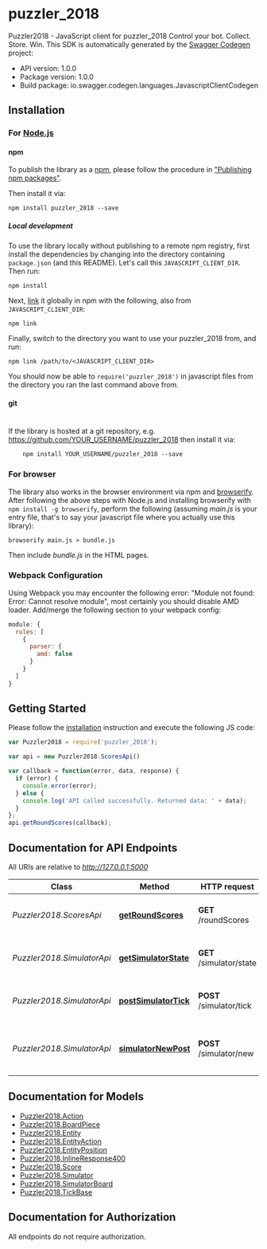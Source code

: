 # puzzler_2018

Puzzler2018 - JavaScript client for puzzler_2018
Control your bot. Collect. Store. Win.
This SDK is automatically generated by the [Swagger Codegen](https://github.com/swagger-api/swagger-codegen) project:

- API version: 1.0.0
- Package version: 1.0.0
- Build package: io.swagger.codegen.languages.JavascriptClientCodegen

## Installation

### For [Node.js](https://nodejs.org/)

#### npm

To publish the library as a [npm](https://www.npmjs.com/),
please follow the procedure in ["Publishing npm packages"](https://docs.npmjs.com/getting-started/publishing-npm-packages).

Then install it via:

```shell
npm install puzzler_2018 --save
```

##### Local development

To use the library locally without publishing to a remote npm registry, first install the dependencies by changing 
into the directory containing `package.json` (and this README). Let's call this `JAVASCRIPT_CLIENT_DIR`. Then run:

```shell
npm install
```

Next, [link](https://docs.npmjs.com/cli/link) it globally in npm with the following, also from `JAVASCRIPT_CLIENT_DIR`:

```shell
npm link
```

Finally, switch to the directory you want to use your puzzler_2018 from, and run:

```shell
npm link /path/to/<JAVASCRIPT_CLIENT_DIR>
```

You should now be able to `require('puzzler_2018')` in javascript files from the directory you ran the last 
command above from.

#### git
#
If the library is hosted at a git repository, e.g.
https://github.com/YOUR_USERNAME/puzzler_2018
then install it via:

```shell
    npm install YOUR_USERNAME/puzzler_2018 --save
```

### For browser

The library also works in the browser environment via npm and [browserify](http://browserify.org/). After following
the above steps with Node.js and installing browserify with `npm install -g browserify`,
perform the following (assuming *main.js* is your entry file, that's to say your javascript file where you actually 
use this library):

```shell
browserify main.js > bundle.js
```

Then include *bundle.js* in the HTML pages.

### Webpack Configuration

Using Webpack you may encounter the following error: "Module not found: Error:
Cannot resolve module", most certainly you should disable AMD loader. Add/merge
the following section to your webpack config:

```javascript
module: {
  rules: [
    {
      parser: {
        amd: false
      }
    }
  ]
}
```

## Getting Started

Please follow the [installation](#installation) instruction and execute the following JS code:

```javascript
var Puzzler2018 = require('puzzler_2018');

var api = new Puzzler2018.ScoresApi()

var callback = function(error, data, response) {
  if (error) {
    console.error(error);
  } else {
    console.log('API called successfully. Returned data: ' + data);
  }
};
api.getRoundScores(callback);

```

## Documentation for API Endpoints

All URIs are relative to *http://127.0.0.1:5000*

Class | Method | HTTP request | Description
------------ | ------------- | ------------- | -------------
*Puzzler2018.ScoresApi* | [**getRoundScores**](docs/ScoresApi.md#getRoundScores) | **GET** /roundScores | get all scores for all finished rounds
*Puzzler2018.SimulatorApi* | [**getSimulatorState**](docs/SimulatorApi.md#getSimulatorState) | **GET** /simulator/state | Get the current state of the simulator
*Puzzler2018.SimulatorApi* | [**postSimulatorTick**](docs/SimulatorApi.md#postSimulatorTick) | **POST** /simulator/tick | specify the bot&#39;s action for this frame
*Puzzler2018.SimulatorApi* | [**simulatorNewPost**](docs/SimulatorApi.md#simulatorNewPost) | **POST** /simulator/new | record current score and skip to the next round


## Documentation for Models

 - [Puzzler2018.Action](docs/Action.md)
 - [Puzzler2018.BoardPiece](docs/BoardPiece.md)
 - [Puzzler2018.Entity](docs/Entity.md)
 - [Puzzler2018.EntityAction](docs/EntityAction.md)
 - [Puzzler2018.EntityPosition](docs/EntityPosition.md)
 - [Puzzler2018.InlineResponse400](docs/InlineResponse400.md)
 - [Puzzler2018.Score](docs/Score.md)
 - [Puzzler2018.Simulator](docs/Simulator.md)
 - [Puzzler2018.SimulatorBoard](docs/SimulatorBoard.md)
 - [Puzzler2018.TickBase](docs/TickBase.md)


## Documentation for Authorization

 All endpoints do not require authorization.

